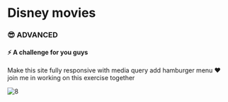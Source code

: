 # Disney movies


### 😎 ADVANCED

#### ⚡ A challenge for you guys

Make this site fully responsive with media query
add hamburger menu
❤ join me in working on this exercise together


![8](https://github.com/sancoza-developer/disney-movies-exercise/assets/140257603/9bdf8b24-515e-45bd-902f-02c1a2a183cc)
